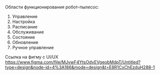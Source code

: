 Области функционирования робот-пылесос:

1. Управление
2. Настройка
3. Расписание
4. Обслуживание
5. Состояние
6. Обновление
7. Ручное управление

Ссылка на фигму с UI/UX
https://www.figma.com/file/MJvwF4YtsOdyEVgeobMdpT/Untitled?type=design&node-id=4%3A186&mode=design&t=E8R1CxChEzduH288-1
